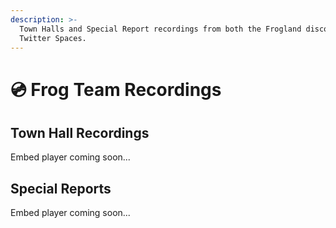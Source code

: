 ```yaml
---
description: >-
  Town Halls and Special Report recordings from both the Frogland discord and
  Twitter Spaces.
---
```


# 💿 Frog Team Recordings

## Town Hall Recordings

Embed player coming soon...

## Special Reports

Embed player coming soon...

##
